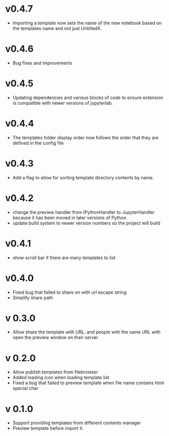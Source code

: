 # v0.4.7
- Importing a template now sets the name of the new notebook based on the templates name and not just UntitledX.
# v0.4.6
- Bug fixes and improvements
# v0.4.5
- Updating dependencies and various blocks of code to ensure extension is compatible with newer versions of jupyterlab.
# v0.4.4
- The templates folder display order now follows the order that they are defined in the config file
# v0.4.3
- Add a flag to allow for sorting template directory contents by name.
# v0.4.2
- change the preview handler from IPythonHandler to JupyterHandler because it has been moved in later versions of Python.
- update build system to newer version numbers so the project will build
# v0.4.1
- show scroll bar if there are many templates to list
# v0.4.0
- Fixed bug that failed to share on with url escape string
- Simplify share path
# v 0.3.0
- Allow share the template with URL, and people with the same URL with open the preview window on their server
# v 0.2.0
- Allow publish templates from filebrowser
- Added loading icon when loading template list
- Fixed a bug that failed to preview template when file name contains html special char
# v 0.1.0
- Support providing templates from different contents manager
- Preview template before import it.
